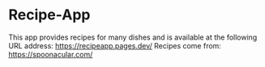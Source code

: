# Recipe-App
This app provides recipes for many dishes and is available at the following URL address: https://recipeapp.pages.dev/ 
Recipes come from: https://spoonacular.com/
